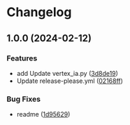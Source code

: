 # Changelog

## 1.0.0 (2024-02-12)


### Features

* add Update vertex_ia.py ([3d8de19](https://github.com/soufianeadm/SOPRA_IA/commit/3d8de19647e39b661f30fcfb2939e96d669ba0d4))
* Update release-please.yml ([02168ff](https://github.com/soufianeadm/SOPRA_IA/commit/02168ff5e97684c15616574b59118bb6cfef0581))


### Bug Fixes

* readme ([1d95629](https://github.com/soufianeadm/SOPRA_IA/commit/1d9562927f104ef3c8a5d27e7618a748b67b54b3))
